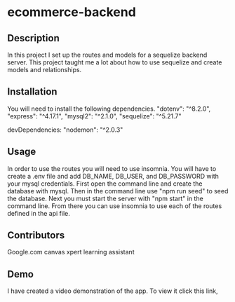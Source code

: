 # ecommerce-backend

## Description
In this project I set up the routes and models for a sequelize backend server. This project taught me a lot about how to use sequelize and create models and relationships. 

## Installation 
You will need to install the following dependencies.
    "dotenv": "^8.2.0",
    "express": "^4.17.1",
    "mysql2": "^2.1.0",
    "sequelize": "^5.21.7"
    
devDependencies:
    "nodemon": "^2.0.3"

## Usage
In order to use the routes you will need to use insomnia. You will have to create a .env file and add DB_NAME, DB_USER, and DB_PASSWORD with your mysql credentials. First open the command line and create the database with mysql. Then in the command line use "npm run seed" to seed the database. Next you must start the server with "npm start" in the command line. From there you can use insomnia to use each of the routes defined in the api file.

## Contributors
Google.com 
canvas xpert learning assistant

## Demo
I have created a video demonstration of the app. To view it click this link, 